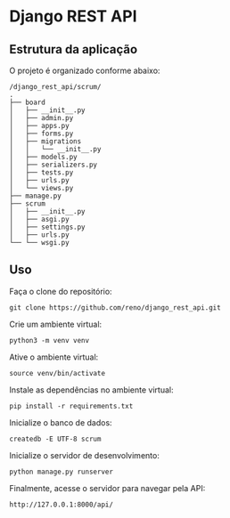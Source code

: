# Django REST API 

## Estrutura da aplicação

O projeto é organizado conforme abaixo:

```
/django_rest_api/scrum/
.
├── board
│   ├── __init__.py
│   ├── admin.py
│   ├── apps.py
│   ├── forms.py
│   ├── migrations
│   │   └── __init__.py
│   ├── models.py
│   ├── serializers.py
│   ├── tests.py
│   ├── urls.py
│   └── views.py
├── manage.py
├── scrum
│   ├── __init__.py
│   ├── asgi.py
│   ├── settings.py
│   ├── urls.py
└── └── wsgi.py
```

## Uso

Faça o clone do repositório:

`git clone https://github.com/reno/django_rest_api.git`

Crie um ambiente virtual:

`python3 -m venv venv`

Ative o ambiente virtual:

`source venv/bin/activate`

Instale as dependências no ambiente virtual:

`pip install -r requirements.txt`

Inicialize o banco de dados:

`createdb -E UTF-8 scrum`

Inicialize o servidor de desenvolvimento:

`python manage.py runserver`

Finalmente, acesse o servidor para navegar pela API:

`http://127.0.0.1:8000/api/`



